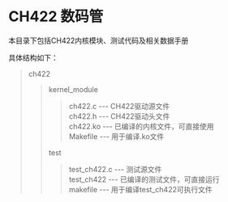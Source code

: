 # CH422 数码管

本目录下包括CH422内核模块、测试代码及相关数据手册

具体结构如下：

> ch422  
>> kernel_module  
>>> ch422.c --- CH422驱动源文件  
>>> ch422.h --- CH422驱动头文件  
>>> ch422.ko --- 已编译的内核文件，可直接使用  
>>> Makefile --- 用于编译.ko文件
>>>  
>> test  
>>> test_ch422.c --- 测试源文件  
>>> test_ch422 --- 已编译的测试文件，可直接运行  
>>> makefile --- 用于编译test_ch422可执行文件  
